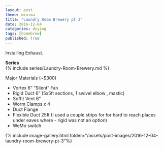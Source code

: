 ```yaml
---
layout: post
theme: minima
title: "Laundry Room Brewery pt 3"
date: 2016-12-04
categories: diying
tags: [homebrew]
published: True
---
```


<!-- excerpt -->
Installing Exhaust.
<!-- excerpt -->

**Series**  
{% include series/Laundry-Room-Brewery.md %}

Major Materials (~$300)  
- Vortex 6” “Silent” Fan
- Rigid Duct 6” (5x5ft sections, 1 swivel elbow , mastic)
- Soffit Vent 6”
- Worm Clamps x 4
- Duct Flange
- Flexible Duct 25ft (I used a couple strips for for hard to reach places under eaves where - rigid was not an option)
- WeMo switch



{% include image-gallery.html folder="/assets/post-images/2016-12-04-laundry-room-brewery-pt-3"%}

